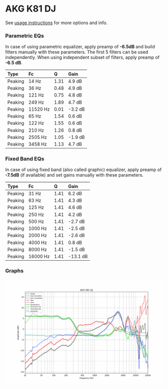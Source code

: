 # AKG K81 DJ
See [usage instructions](https://github.com/jaakkopasanen/AutoEq#usage) for more options and info.

### Parametric EQs
In case of using parametric equalizer, apply preamp of **-6.5dB** and build filters manually
with these parameters. The first 5 filters can be used independently.
When using independent subset of filters, apply preamp of **-6.5 dB**.

| Type    | Fc       |    Q | Gain    |
|:--------|:---------|:-----|:--------|
| Peaking | 14 Hz    | 1.31 | 4.9 dB  |
| Peaking | 36 Hz    | 0.48 | 4.9 dB  |
| Peaking | 121 Hz   | 0.75 | 4.8 dB  |
| Peaking | 249 Hz   | 1.89 | 4.7 dB  |
| Peaking | 11520 Hz | 0.01 | -3.2 dB |
| Peaking | 65 Hz    | 1.54 | 0.6 dB  |
| Peaking | 122 Hz   | 1.55 | 0.6 dB  |
| Peaking | 210 Hz   | 1.26 | 0.8 dB  |
| Peaking | 2505 Hz  | 1.05 | -1.9 dB |
| Peaking | 3458 Hz  | 1.13 | 4.7 dB  |

### Fixed Band EQs
In case of using fixed band (also called graphic) equalizer, apply preamp of **-7.5dB**
(if available) and set gains manually with these parameters.

| Type    | Fc       |    Q | Gain     |
|:--------|:---------|:-----|:---------|
| Peaking | 31 Hz    | 1.41 | 6.2 dB   |
| Peaking | 63 Hz    | 1.41 | 4.3 dB   |
| Peaking | 125 Hz   | 1.41 | 4.6 dB   |
| Peaking | 250 Hz   | 1.41 | 4.2 dB   |
| Peaking | 500 Hz   | 1.41 | -2.7 dB  |
| Peaking | 1000 Hz  | 1.41 | -2.5 dB  |
| Peaking | 2000 Hz  | 1.41 | -2.6 dB  |
| Peaking | 4000 Hz  | 1.41 | 0.8 dB   |
| Peaking | 8000 Hz  | 1.41 | -1.5 dB  |
| Peaking | 16000 Hz | 1.41 | -13.1 dB |

### Graphs
![](./AKG%20K81%20DJ.png)